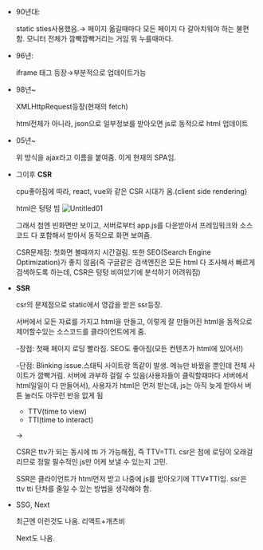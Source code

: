 - 90년대:

    static sties사용했음.→ 페이지 옮길때마다 모든 페이지 다 갈아치워야 하는 불편함. 모니터 전체가 깜빡깜빡거리는 거임 뭐 누를때마다.

- 96년:

    iframe 태그 등장→부분적으로 업데이트가능

- 98년~

    XMLHttpRequest등장(현재의 fetch)

    html전체가 아니라, json으로 일부정보를 받아오면 js로 동적으로 html 업데이트

- 05년~

    위 방식을 ajax라고 이름을 붙여줌. 이게 현재의 SPA임.

- 그이후 **CSR**

    cpu좋아짐에 따라, react, vue와 같은 CSR 시대가 옴.(client side rendering)

    html은 텅텅 빔
![Untitled01](https://user-images.githubusercontent.com/78577071/133098104-8faf43cf-3117-40eb-9c26-fa71e94db9b8.png)


    그래서 첨엔 빈화면만 보이고, 서버로부터 app.js를 다운받아서 프레임워크와 소스코드 다 포함해서 받아서 동적으로 화면 보여줌.

    CSR문제점: 첫화면 볼때까지 시간걸림. 또한 SEO(Search Engine Optimization)가 좋지 않음(즉 구글같은 검색엔진은 모든 html 다 조사해서 빠르게 검색하도록 하는데, CSR은 텅텅 비여있기에 분석하기 어려워짐)

- **SSR**

    csr의 문제점으로 static에서 영감을 받은 ssr등장. 

    서버에서 모든 자료를 가지고 html을 만들고, 이렇게 잘 만들어진 html을 동적으로 제어할수있는 소스코드를 클라이언트에게 줌.

    -장점: 첫째 페이지 로딩 빨라짐. SEO도 좋아짐(모든 컨텐츠가 html에 있어서!)

    -단점: Blinking issue.스태틱 사이트랑 똑같이 발생. 메뉴만 바꿨을 뿐인데 전체 사이트가 깜빡거림. 서버에 과부하 걸릴 수 있음(사용자들이 클릭할때마다 서버에서 html일일이 다 만들어서), 사용자가 html은 먼저 받는데, js는 아직 늦게 받아서 버튼 눌러도 아무런 반응 없게 됨

    - TTV(time to view)
    - TTI(time to interact)

    →

    CSR은 ttv가 되는 동시에 tti 가 가능해짐, 즉 TTV=TTI. csr은 첨에 로딩이 오래걸리므로 정말 필수적인 js만 어케 보낼 수 있는지 고민.

    SSR은 클라이언트가 html먼저 받고 나중에 js를 받아오기에 TTV≠TTI임. ssr은 ttv tti 단차를 줄일 수 있는 방법을 생각해야 함.

- SSG, Next

    최근엔 이런것도 나옴. 리액트+개츠비

    Next도 나옴.
